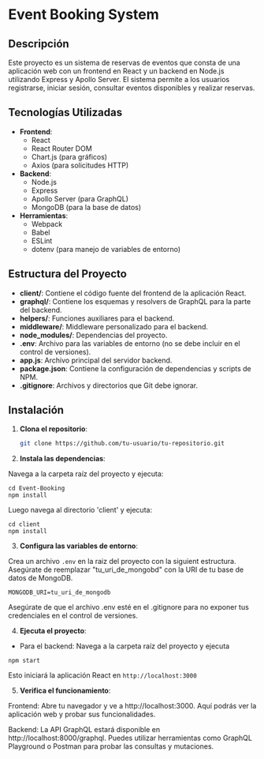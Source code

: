 # Event Booking System

## Descripción

Este proyecto es un sistema de reservas de eventos que consta de una aplicación web con un frontend en React y un backend en Node.js utilizando Express y Apollo Server. El sistema permite a los usuarios registrarse, iniciar sesión, consultar eventos disponibles y realizar reservas.

## Tecnologías Utilizadas

- **Frontend**:
  - React
  - React Router DOM
  - Chart.js (para gráficos)
  - Axios (para solicitudes HTTP)
- **Backend**:
  - Node.js
  - Express
  - Apollo Server (para GraphQL)
  - MongoDB (para la base de datos)
- **Herramientas**:
  - Webpack
  - Babel
  - ESLint
  - dotenv (para manejo de variables de entorno)

## Estructura del Proyecto

- **client/**: Contiene el código fuente del frontend de la aplicación React.
- **graphql/**: Contiene los esquemas y resolvers de GraphQL para la parte del backend.
- **helpers/**: Funciones auxiliares para el backend.
- **middleware/**: Middleware personalizado para el backend.
- **node_modules/**: Dependencias del proyecto.
- **.env**: Archivo para las variables de entorno (no se debe incluir en el control de versiones).
- **app.js**: Archivo principal del servidor backend.
- **package.json**: Contiene la configuración de dependencias y scripts de NPM.
- **.gitignore**: Archivos y directorios que Git debe ignorar.

## Instalación

1. **Clona el repositorio**:

   ```bash
   git clone https://github.com/tu-usuario/tu-repositorio.git
   ```

2. **Instala las dependencias**:

Navega a la carpeta raíz del proyecto y ejecuta:

```
cd Event-Booking
npm install
```

Luego navega al directorio 'client' y ejecuta:

```
cd client 
npm install
```

3. **Configura las variables de entorno**:

Crea un archivo `.env` en la raiz del proyecto con la siguient estructura. Asegúrate de reemplazar "tu_uri_de_mongobd" con la URI de tu base de datos de MongoDB.

```
MONGODB_URI=tu_uri_de_mongodb
```

Asegúrate de que el archivo .env esté en el .gitignore para no exponer tus credenciales en el control de versiones.

4. **Ejecuta el proyecto**:

* Para el backend:
Navega a la carpeta raíz del proyecto y ejecuta

```
npm start
```

Esto iniciará la aplicación React en `http://localhost:3000`

5. **Verifica el funcionamiento**:

Frontend: Abre tu navegador y ve a http://localhost:3000. Aquí podrás ver la aplicación web y probar sus funcionalidades.

Backend: La API GraphQL estará disponible en http://localhost:8000/graphql. Puedes utilizar herramientas como GraphQL Playground o Postman para probar las consultas y mutaciones.

